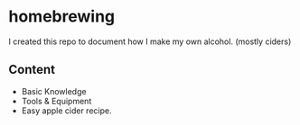# homebrewing

I created this repo to document how I make my own alcohol. (mostly ciders)


## Content
- Basic Knowledge
- Tools & Equipment
- Easy apple cider recipe.
